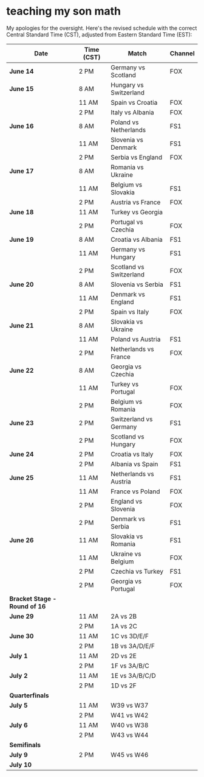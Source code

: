 # teaching my son math 



My apologies for the oversight. Here's the revised schedule with the correct Central Standard Time (CST), adjusted from Eastern Standard Time (EST):

| Date   | Time (CST) | Match                           | Channel |
|--------|------------|---------------------------------|---------|
| **June 14** | 2 PM       | Germany vs Scotland             | FOX     |
| **June 15** | 8 AM       | Hungary vs Switzerland          |         |
|        | 11 AM      | Spain vs Croatia                | FOX     |
|        | 2 PM       | Italy vs Albania                | FOX     |
| **June 16** | 8 AM       | Poland vs Netherlands           | FS1     |
|        | 11 AM      | Slovenia vs Denmark             | FS1     |
|        | 2 PM       | Serbia vs England               | FOX     |
| **June 17** | 8 AM       | Romania vs Ukraine              |         |
|        | 11 AM      | Belgium vs Slovakia             | FS1     |
|        | 2 PM       | Austria vs France               | FOX     |
| **June 18** | 11 AM      | Turkey vs Georgia               |         |
|        | 2 PM       | Portugal vs Czechia             | FOX     |
| **June 19** | 8 AM       | Croatia vs Albania              | FS1     |
|        | 11 AM      | Germany vs Hungary              | FS1     |
|        | 2 PM       | Scotland vs Switzerland         | FOX     |
| **June 20** | 8 AM       | Slovenia vs Serbia              | FS1     |
|        | 11 AM      | Denmark vs England              | FS1     |
|        | 2 PM       | Spain vs Italy                  | FOX     |
| **June 21** | 8 AM       | Slovakia vs Ukraine             |         |
|        | 11 AM      | Poland vs Austria               | FS1     |
|        | 2 PM       | Netherlands vs France           | FOX     |
| **June 22** | 8 AM       | Georgia vs Czechia              |         |
|        | 11 AM      | Turkey vs Portugal              | FOX     |
|        | 2 PM       | Belgium vs Romania              | FOX     |
| **June 23** | 2 PM       | Switzerland vs Germany          | FS1     |
|        | 2 PM       | Scotland vs Hungary             | FOX     |
| **June 24** | 2 PM       | Croatia vs Italy                | FOX     |
|        | 2 PM       | Albania vs Spain                | FS1     |
| **June 25** | 11 AM      | Netherlands vs Austria          | FS1     |
|        | 11 AM      | France vs Poland                | FOX     |
|        | 2 PM       | England vs Slovenia             | FOX     |
|        | 2 PM       | Denmark vs Serbia               | FS1     |
| **June 26** | 11 AM      | Slovakia vs Romania             | FS1     |
|        | 11 AM      | Ukraine vs Belgium              | FOX     |
|        | 2 PM       | Czechia vs Turkey               | FS1     |
|        | 2 PM       | Georgia vs Portugal             | FOX     |
| **Bracket Stage - Round of 16** |          |                                 |         |
| **June 29** | 11 AM      | 2A vs 2B                       |         |
|        | 2 PM       | 1A vs 2C                        |         |
| **June 30** | 11 AM      | 1C vs 3D/E/F                    |         |
|        | 2 PM       | 1B vs 3A/D/E/F                  |         |
| **July 1**  | 11 AM      | 2D vs 2E                       |         |
|        | 2 PM       | 1F vs 3A/B/C                    |         |
| **July 2**  | 11 AM      | 1E vs 3A/B/C/D                  |         |
|        | 2 PM       | 1D vs 2F                        |         |
| **Quarterfinals** |         |                                 |         |
| **July 5**  | 11 AM      | W39 vs W37                      |         |
|        | 2 PM       | W41 vs W42                      |         |
| **July 6**  | 11 AM      | W40 vs W38                      |         |
|        | 2 PM       | W43 vs W44                      |         |
| **Semifinals** |         |                                 |         |
| **July 9**  | 2 PM       | W45 vs W46                      |         |
| **July 10**

